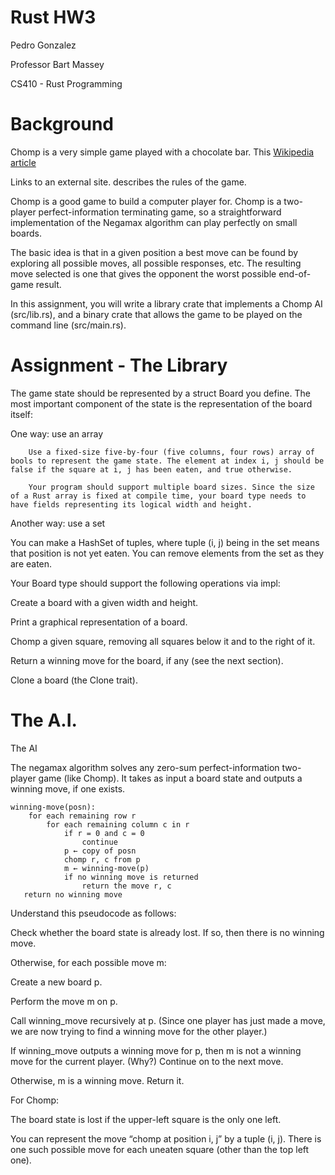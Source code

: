 # Rust HW3

Pedro Gonzalez

Professor Bart Massey

CS410 - Rust Programming

# Background

Chomp is a very simple game played with a chocolate bar. This [Wikipedia article](https://en.wikipedia.org/wiki/Chomp)

Links to an external site. describes the rules of the game.

Chomp is a good game to build a computer player for. Chomp is a two-player perfect-information terminating game, so a straightforward implementation of the Negamax algorithm can play perfectly on small boards.

The basic idea is that in a given position a best move can be found by exploring all possible moves, all possible responses, etc. The resulting move selected is one that gives the opponent the worst possible end-of-game result.

In this assignment, you will write a library crate that implements a Chomp AI (src/lib.rs), and a binary crate that allows the game to be played on the command line (src/main.rs).

# Assignment - The Library

The game state should be represented by a struct Board you define. The most important component of the state is the representation of the board itself:

One way: use an array

        Use a fixed-size five-by-four (five columns, four rows) array of bools to represent the game state. The element at index i, j should be false if the square at i, j has been eaten, and true otherwise.

        Your program should support multiple board sizes. Since the size of a Rust array is fixed at compile time, your board type needs to have fields representing its logical width and height.

Another way: use a set

You can make a HashSet of tuples, where tuple (i, j) being in the set means that position is not yet eaten. You can remove elements from the set as they are eaten.

Your Board type should support the following operations via impl:

Create a board with a given width and height.

Print a graphical representation of a board.

Chomp a given square, removing all squares below it and to the right of it.

Return a winning move for the board, if any (see the next section).

Clone a board (the Clone trait).

# The A.I.

The AI

The negamax algorithm solves any zero-sum perfect-information two-player game (like Chomp). It takes as input a board state and outputs a winning move, if one exists.

    winning-move(posn):
        for each remaining row r
            for each remaining column c in r
                if r = 0 and c = 0
                    continue
                p ← copy of posn
                chomp r, c from p
                m ← winning-move(p)
                if no winning move is returned
                    return the move r, c
       return no winning move

Understand this pseudocode as follows:

Check whether the board state is already lost. If so, then there is no winning move.

Otherwise, for each possible move m:

Create a new board p.

Perform the move m on p.

Call winning_move recursively at p. (Since one player has just made a move, we are now trying to find a winning move for the other player.)

If winning_move outputs a winning move for p, then m is not a winning move for the current player. (Why?) Continue on to the next move.

Otherwise, m is a winning move. Return it.

For Chomp:

The board state is lost if the upper-left square is the only one left.

You can represent the move “chomp at position i, j” by a tuple (i, j). There is one such possible move for each uneaten square (other than the top left one).

